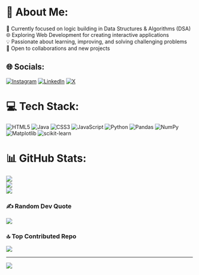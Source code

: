 # 💫 About Me:
🚀 Currently focused on logic building in Data Structures & Algorithms (DSA)<br>🌐 Exploring Web Development for creating interactive applications<br>💡 Passionate about learning, improving, and solving challenging problems<br>🤝 Open to collaborations and new projects


## 🌐 Socials:
[![Instagram](https://img.shields.io/badge/Instagram-%23E4405F.svg?logo=Instagram&logoColor=white)](https://instagram.com/ig.Vishav) [![LinkedIn](https://img.shields.io/badge/LinkedIn-%230077B5.svg?logo=linkedin&logoColor=white)](https://linkedin.com/in/vishavgupta) [![X](https://img.shields.io/badge/X-black.svg?logo=X&logoColor=white)](https://x.com/VishavGuptaaa) 

# 💻 Tech Stack:
![HTML5](https://img.shields.io/badge/html5-%23E34F26.svg?style=for-the-badge&logo=html5&logoColor=white) ![Java](https://img.shields.io/badge/java-%23ED8B00.svg?style=for-the-badge&logo=openjdk&logoColor=white) ![CSS3](https://img.shields.io/badge/css3-%231572B6.svg?style=for-the-badge&logo=css3&logoColor=white) ![JavaScript](https://img.shields.io/badge/javascript-%23323330.svg?style=for-the-badge&logo=javascript&logoColor=%23F7DF1E) ![Python](https://img.shields.io/badge/python-3670A0?style=for-the-badge&logo=python&logoColor=ffdd54) ![Pandas](https://img.shields.io/badge/pandas-%23150458.svg?style=for-the-badge&logo=pandas&logoColor=white) ![NumPy](https://img.shields.io/badge/numpy-%23013243.svg?style=for-the-badge&logo=numpy&logoColor=white) ![Matplotlib](https://img.shields.io/badge/Matplotlib-%23ffffff.svg?style=for-the-badge&logo=Matplotlib&logoColor=black) ![scikit-learn](https://img.shields.io/badge/scikit--learn-%23F7931E.svg?style=for-the-badge&logo=scikit-learn&logoColor=white)
# 📊 GitHub Stats:
![](https://github-readme-stats.vercel.app/api?username=VishavGupta01&theme=highcontrast&hide_border=false&include_all_commits=false&count_private=false)<br/>
![](https://github-readme-streak-stats.herokuapp.com/?user=VishavGupta01&theme=highcontrast&hide_border=false)<br/>
![](https://github-readme-stats.vercel.app/api/top-langs/?username=VishavGupta01&theme=highcontrast&hide_border=false&include_all_commits=false&count_private=false&layout=compact)

### ✍️ Random Dev Quote
![](https://quotes-github-readme.vercel.app/api?type=horizontal&theme=dark)

### 🔝 Top Contributed Repo
![](https://github-contributor-stats.vercel.app/api?username=VishavGupta01&limit=5&theme=highcontrast&combine_all_yearly_contributions=true)

---
[![](https://visitcount.itsvg.in/api?id=VishavGupta01&icon=0&color=1)](https://visitcount.itsvg.in)

<!-- Proudly created with GPRM ( https://gprm.itsvg.in ) -->
